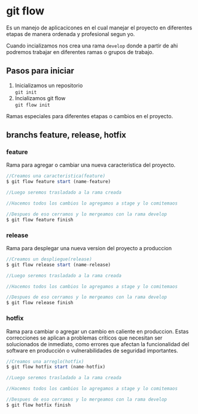 # git flow
Es un manejo de aplicacicones en el cual manejar el proyecto en diferentes etapas de manera ordenada y profesional segun yo.

Cuando incializamos nos crea una rama ``develop`` donde a partir de ahi podremos trabajar en diferentes ramas o grupos de trabajo.

## Pasos para iniciar
1. Inicializamos un repositorio
<br/>``git init``
2. Incializamos git flow
<br/>``git flow init``

Ramas especiales para diferentes etapas o cambios en el proyecto.

## branchs feature, release, hotfix

### feature
Rama para agregar o cambiar una nueva caracteristica del proyecto.
```js
//Creamos una caracteristica(feature)
$ git flow feature start (name-feature)

//Luego seremos trasladado a la rama creada 

//Hacemos todos los cambios lo agregamos a stage y lo comitemaos

//Despues de eso cerramos y lo mergeamos con la rama develop
$ git flow feature finish
```


### release
Rama para desplegar una nueva version del proyecto a produccion
```js
//Creamos un despliegue(release)
$ git flow release start (name-release)

//Luego seremos trasladado a la rama creada 

//Hacemos todos los cambios lo agregamos a stage y lo comitemaos

//Despues de eso cerramos y lo mergeamos con la rama develop
$ git flow release finish
```

### hotfix
Rama para cambiar o agregar un cambio en caliente en produccion.
Estas correcciones se aplican a problemas críticos que necesitan ser solucionados de inmediato, como errores que afectan la funcionalidad del software en producción o vulnerabilidades de seguridad importantes.
```js
//Creamos una arreglo(hotfix)
$ git flow hotfix start (name-hotfix)

//Luego seremos trasladado a la rama creada 

//Hacemos todos los cambios lo agregamos a stage y lo comitemaos

//Despues de eso cerramos y lo mergeamos con la rama develop
$ git flow hotfix finish
```